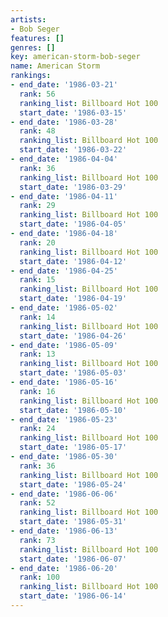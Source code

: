 ```yaml
---
artists:
- Bob Seger
features: []
genres: []
key: american-storm-bob-seger
name: American Storm
rankings:
- end_date: '1986-03-21'
  rank: 56
  ranking_list: Billboard Hot 100
  start_date: '1986-03-15'
- end_date: '1986-03-28'
  rank: 48
  ranking_list: Billboard Hot 100
  start_date: '1986-03-22'
- end_date: '1986-04-04'
  rank: 36
  ranking_list: Billboard Hot 100
  start_date: '1986-03-29'
- end_date: '1986-04-11'
  rank: 29
  ranking_list: Billboard Hot 100
  start_date: '1986-04-05'
- end_date: '1986-04-18'
  rank: 20
  ranking_list: Billboard Hot 100
  start_date: '1986-04-12'
- end_date: '1986-04-25'
  rank: 15
  ranking_list: Billboard Hot 100
  start_date: '1986-04-19'
- end_date: '1986-05-02'
  rank: 14
  ranking_list: Billboard Hot 100
  start_date: '1986-04-26'
- end_date: '1986-05-09'
  rank: 13
  ranking_list: Billboard Hot 100
  start_date: '1986-05-03'
- end_date: '1986-05-16'
  rank: 16
  ranking_list: Billboard Hot 100
  start_date: '1986-05-10'
- end_date: '1986-05-23'
  rank: 24
  ranking_list: Billboard Hot 100
  start_date: '1986-05-17'
- end_date: '1986-05-30'
  rank: 36
  ranking_list: Billboard Hot 100
  start_date: '1986-05-24'
- end_date: '1986-06-06'
  rank: 52
  ranking_list: Billboard Hot 100
  start_date: '1986-05-31'
- end_date: '1986-06-13'
  rank: 73
  ranking_list: Billboard Hot 100
  start_date: '1986-06-07'
- end_date: '1986-06-20'
  rank: 100
  ranking_list: Billboard Hot 100
  start_date: '1986-06-14'
---
```


